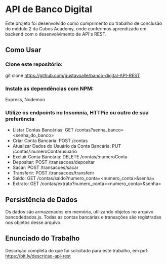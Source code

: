 # API de Banco Digital

 Este projeto foi desenvolvido como cumprimento do trabalho de conclusão do módulo 2 da Cubos Academy, onde conferimos aprendizado em backend com o desenvolvimento de API's REST.

## Como Usar

### Clone este repositório:
git clone https://github.com/gustavoalle/banco-digital-API-REST

### Instale as dependências com NPM:

Express,
Nodemon

### Utilize os endpoints no Insomnia, HTTPie ou outro de sua preferência

- Listar Contas Bancárias: GET /contas?senha_banco=<senha_do_banco>
- Criar Conta Bancária: POST /contas
- Atualizar Dados do Usuário da Conta Bancária: PUT /contas/:numeroConta/usuario
- Excluir Conta Bancária: DELETE /contas/:numeroConta
- Depositar: POST /transacoes/depositar
- Sacar: POST /transacoes/sacar
- Transferir: POST /transacoes/transferir
- Saldo: GET /contas/saldo?numero_conta=<numero_conta>&senha=
- Extrato: GET /contas/extrato?numero_conta=<numero_conta>&senha=

## Persistência de Dados

Os dados são armazenados em memória, utilizando objetos no arquivo bancodedados.js. Todas as contas bancárias e transações são registradas nos objetos desse arquivo.

## Enunciado do Trabalho

Descrição completa do que foi solicitado para este trabalho, em pdf:
https://bit.ly/descricao-api-rest


